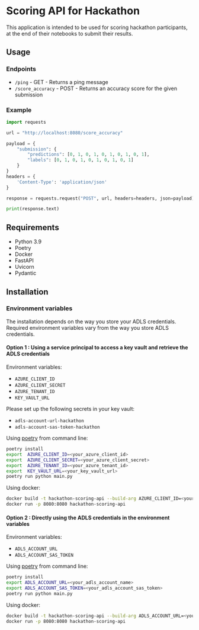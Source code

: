 # Scoring API for Hackathon

This application is intended to be used for scoring hackathon participants, 
at the end of their notebooks to submit their results.

## Usage

### Endpoints

- `/ping` - GET - Returns a ping message
- `/score_accuracy` - POST - Returns an accuracy score for the given submission

### Example

```python
import requests

url = "http://localhost:8080/score_accuracy"

payload = {
    "submission": {
        "predictions": [0, 1, 0, 1, 0, 1, 0, 1, 0, 1],
        "labels": [0, 1, 0, 1, 0, 1, 0, 1, 0, 1]
    }
}
headers = {
    'Content-Type': 'application/json'
}

response = requests.request("POST", url, headers=headers, json=payload)

print(response.text)
```

## Requirements

- Python 3.9
- Poetry
- Docker
- FastAPI
- Uvicorn
- Pydantic

## Installation

### Environment variables

The installation depends on the way you store your ADLS credentials.
Required environment variables vary from the way you store ADLS credentials.

#### Option 1 : Using a service principal to access a key vault and retrieve the ADLS credentials

Environment variables:

- `AZURE_CLIENT_ID`
- `AZURE_CLIENT_SECRET`
- `AZURE_TENANT_ID`
- `KEY_VAULT_URL`

Please set up the following secrets in your key vault:

- `adls-account-url-hackathon`
- `adls-account-sas-token-hackathon`

Using [poetry](https://python-poetry.org/) from command line:
```bash
poetry install
export  AZURE_CLIENT_ID=<your_azure_client_id>
export  AZURE_CLIENT_SECRET=<your_azure_client_secret>
export  AZURE_TENANT_ID=<your_azure_tenant_id>
export  KEY_VAULT_URL=<your_key_vault_url>
poetry run python main.py
```

Using docker:
```bash
docker build -t hackathon-scoring-api --build-arg AZURE_CLIENT_ID=<your_azure_client_id> --build-arg AZURE_CLIENT_SECRET=<your_azure_client_secret> --build-arg AZURE_TENANT_ID=<your_azure_tenant_id> --build-arg KEY_VAULT_URL=<your_key_vault_url> .
docker run -p 8080:8080 hackathon-scoring-api
```

#### Option 2 : Directly using the ADLS credentials in the environment variables

Environment variables:

- `ADLS_ACCOUNT_URL`
- `ADLS_ACCOUNT_SAS_TOKEN`

Using [poetry](https://python-poetry.org/) from command line:
```bash
poetry install
export ADLS_ACCOUNT_URL=<your_adls_account_name>
export ADLS_ACCOUNT_SAS_TOKEN=<your_adls_account_sas_token>
poetry run python main.py
```

Using docker:
```bash
docker build -t hackathon-scoring-api --build-arg ADLS_ACCOUNT_URL=<your_adls_account_name> --build-arg ADLS_ACCOUNT_SAS_TOKEN=<your_adls_account_sas_token> .
docker run -p 8080:8080 hackathon-scoring-api
```
